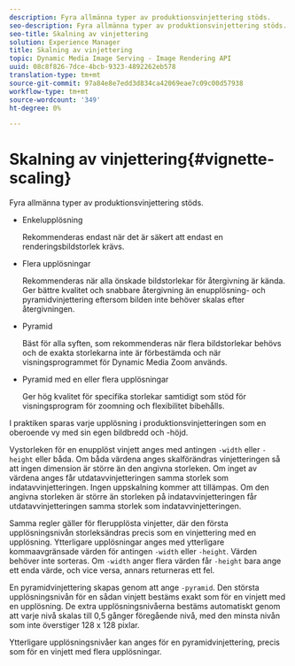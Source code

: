 ```yaml
---
description: Fyra allmänna typer av produktionsvinjettering stöds.
seo-description: Fyra allmänna typer av produktionsvinjettering stöds.
seo-title: Skalning av vinjettering
solution: Experience Manager
title: Skalning av vinjettering
topic: Dynamic Media Image Serving - Image Rendering API
uuid: 08c8f826-7dce-4bcb-9323-4892262eb578
translation-type: tm+mt
source-git-commit: 97a84e8e7edd3d834ca42069eae7c09c00d57938
workflow-type: tm+mt
source-wordcount: '349'
ht-degree: 0%

---
```



# Skalning av vinjettering{#vignette-scaling}

Fyra allmänna typer av produktionsvinjettering stöds.

* Enkelupplösning

   Rekommenderas endast när det är säkert att endast en renderingsbildstorlek krävs.
* Flera upplösningar

   Rekommenderas när alla önskade bildstorlekar för återgivning är kända. Ger bättre kvalitet och snabbare återgivning än enupplösning- och pyramidvinjettering eftersom bilden inte behöver skalas efter återgivningen.
* Pyramid

   Bäst för alla syften, som rekommenderas när flera bildstorlekar behövs och de exakta storlekarna inte är förbestämda och när visningsprogrammet för Dynamic Media Zoom används.
* Pyramid med en eller flera upplösningar

   Ger hög kvalitet för specifika storlekar samtidigt som stöd för visningsprogram för zoomning och flexibilitet bibehålls.

I praktiken sparas varje upplösning i produktionsvinjetteringen som en oberoende vy med sin egen bildbredd och -höjd.

Vystorleken för en enupplöst vinjett anges med antingen `-width` eller `-height` eller båda. Om båda värdena anges skalförändras vinjetteringen så att ingen dimension är större än den angivna storleken. Om inget av värdena anges får utdatavvinjetteringen samma storlek som indatavvinjetteringen. Ingen uppskalning kommer att tillämpas. Om den angivna storleken är större än storleken på indatavvinjetteringen får utdatavvinjetteringen samma storlek som indatavvinjetteringen.

Samma regler gäller för flerupplösta vinjetter, där den första upplösningsnivån storleksändras precis som en vinjettering med en upplösning. Ytterligare upplösningar anges med ytterligare kommaavgränsade värden för antingen `-width` eller `-height`. Värden behöver inte sorteras. Om `-width` anger flera värden får `-height` bara ange ett enda värde, och vice versa, annars returneras ett fel.

En pyramidvinjettering skapas genom att ange `-pyramid`. Den största upplösningsnivån för en sådan vinjett bestäms exakt som för en vinjett med en upplösning. De extra upplösningsnivåerna bestäms automatiskt genom att varje nivå skalas till 0,5 gånger föregående nivå, med den minsta nivån som inte överstiger 128 x 128 pixlar.

Ytterligare upplösningsnivåer kan anges för en pyramidvinjettering, precis som för en vinjett med flera upplösningar.
